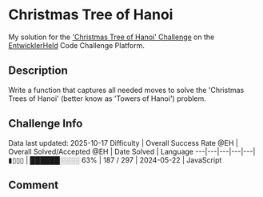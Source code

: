 # Christmas Tree of Hanoi

My solution for the ['Christmas Tree of Hanoi' Challenge](https://platform.entwicklerheld.de/challenge/christmas-tree-of-hanoi?technology=JavaScript) on the [EntwicklerHeld](https://platform.entwicklerheld.de/) Code Challenge Platform.

## Description
Write a function that captures all needed moves to solve the 'Christmas Trees of Hanoi' (better know as 'Towers of Hanoi') problem.

## Challenge Info
Data last updated: 2025-10-17
Difficulty | Overall Success Rate @EH | Overall Solved/Accepted @EH | Date Solved | Language
---|---|---|---|---|
▮▯▯▯ | ██████░░░░ 63% | 187 / 297 | 2024-05-22 | JavaScript

## Comment
